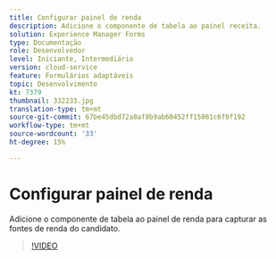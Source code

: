```yaml
---
title: Configurar painel de renda
description: Adicione o componente de tabela ao painel receita.
solution: Experience Manager Forms
type: Documentação
role: Desenvolvedor
level: Iniciante, Intermediário
version: cloud-service
feature: Formulários adaptáveis
topic: Desenvolvimento
kt: 7379
thumbnail: 332233.jpg
translation-type: tm+mt
source-git-commit: 67be45dbd72a8af8b9ab60452ff15081c6f9f192
workflow-type: tm+mt
source-wordcount: '33'
ht-degree: 15%

---
```



# Configurar painel de renda

Adicione o componente de tabela ao painel de renda para capturar as fontes de renda do candidato.

>[!VIDEO](https://video.tv.adobe.com/v/332233?quality=12&learn=on)

